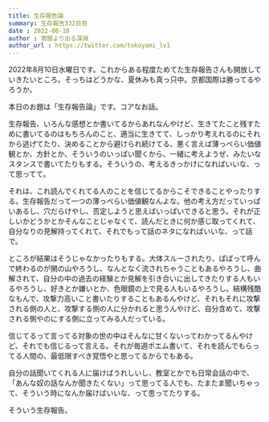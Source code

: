 ```yaml
---
title: 生存報告論
summary: 生存報告332日目
date : 2022-08-10
author : 常闇より出る深淵
author_url : https://twitter.com/tokoyami_lv1
---
```

2022年8月10日水曜日です。これからある程度ためてた生存報告さんも開放していきたいところ。そっちはどうかな、夏休みも真っ只中。京都国際は勝ってるやろうか。

本日のお題は「生存報告論」です。コアなお話。

生存報告、いろんな感想とか書いてるからあれなんやけど、生きてたこと残すために書いてるのはもちろんのこと、適当に生きてて、しっかり考えれるのにそれから逃げてたり、決めることから避けられ続けてる、悪く言えば薄っぺらい価値観とか、方針とか、そういうのいっぱい聞くから、一緒に考えようぜ、みたいなスタンスで書いてたりもする。そういうの、考えるきっかけになればいいな、って思ってて。

それは、これ読んでくれてる人のことを信じてるからこそできることやったりする。生存報告だって一つの薄っぺらい価値観なんよな。他の考え方だっていっぱいあるし、穴だらけやし、否定しようと思えばいっぱいできると思う。それが正しいかどうかとかそんなことじゃなくて、読んだときに何か感じ取ってくれて、自分なりの見解持ってくれて、それでもって話のネタになればいいな、って話で。

ところが結果はそうじゃなかったりもする。大体スルーされたり、ぱぱって呼んで終わるのが関の山やろうし、なんとなく流されちゃうこともあるやろうし、曲解されて、自分の中の過去の経験とか見解を引き合いに出してきたりする人もいるやろうし、好きとか嫌いとか、色眼鏡の上で見る人もいるやろうし。結構残酷なもんで、攻撃力高いこと書いたりすることもあるんやけど、それもそれに攻撃される側の人と、攻撃する側の人に分かれると思うんやけど、自分含めて、攻撃される側やのにする側に立ってみる人だっている。

信じてるって言ってる対象の世の中はそんなに甘くないってわかってるんやけど、それでも信じるって言える。それが毎週ポエム書いて、それを読んでもらってる人間の、最低限すべき覚悟やと思ってるからでもある。

自分の話聞いてくれる人に届けばうれしいし、教室とかでも日常会話の中で、「あんな奴の話なんか聞きたくない」って思ってる人でも、たまたま聞いちゃって、そういう時になんか届けばいいな、って思ってたりする。

そういう生存報告。